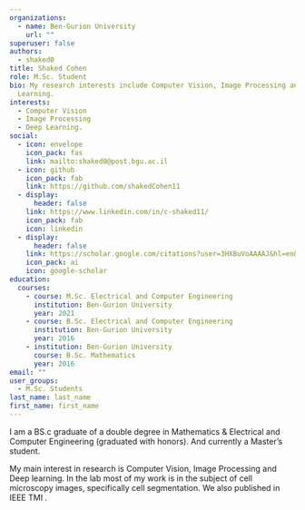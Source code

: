 ```yaml
---
organizations:
  - name: Ben-Gurion University
    url: ""
superuser: false
authors:
  - shaked0
title: Shaked Cohen
role: M.Sc. Student
bio: My research interests include Computer Vision, Image Processing and Deep
  Learning.
interests:
  - Computer Vision
  - Image Processing
  - Deep Learning.
social:
  - icon: envelope
    icon_pack: fas
    link: mailto:shaked0@post.bgu.ac.il
  - icon: github
    icon_pack: fab
    link: https://github.com/shakedCohen11
  - display:
      header: false
    link: https://www.linkedin.com/in/c-shaked11/
    icon_pack: fab
    icon: linkedin
  - display:
      header: false
    link: https://scholar.google.com/citations?user=3HXBuVoAAAAJ&hl=en&oi=ao
    icon_pack: ai
    icon: google-scholar
education:
  courses:
    - course: M.Sc. Electrical and Computer Engineering
      institution: Ben-Gurion University
      year: 2021
    - course: B.Sc. Electrical and Computer Engineering
      institution: Ben-Gurion University
      year: 2016
    - institution: Ben-Gurion University
      course: B.Sc. Mathematics
      year: 2016
email: ""
user_groups:
  - M.Sc. Students
last_name: last_name
first_name: first_name
---
```

I am a BS.c graduate of a double degree in Mathematics & Electrical and Computer Engineering (graduated with honors). And currently a Master’s student.

My main interest in research is Computer Vision, Image Processing and Deep learning. In the lab most of my work is in the subject of cell microscopy images, specifically cell segmentation. We also published in IEEE TMI .
